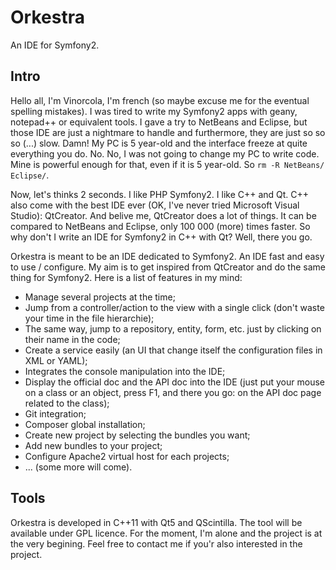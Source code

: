 Orkestra
========

An IDE for Symfony2.

Intro
-----

Hello all, I'm Vinorcola, I'm french (so maybe excuse me for the eventual spelling mistakes). I was tired to write my Symfony2 apps with geany, notepad++ or equivalent tools. I gave a try to NetBeans and Eclipse, but those IDE are just a nightmare to handle and furthermore, they are just so so so (...) slow. Damn! My PC is 5 year-old and the interface freeze at quite everything you do. No. No, I was not going to change my PC to write code. Mine is powerful enough for that, even if it is 5 year-old. So `rm -R NetBeans/ Eclipse/`.

Now, let's thinks 2 seconds. I like PHP Symfony2. I like C++ and Qt. C++ also come with the best IDE ever (OK, I've never tried Microsoft Visual Studio): QtCreator. And belive me, QtCreator does a lot of things. It can be compared to NetBeans and Eclipse, only 100 000 (more) times faster. So why don't I write an IDE for Symfony2 in C++ with Qt? Well, there you go.

Orkestra is meant to be an IDE dedicated to Symfony2. An IDE fast and easy to use / configure. My aim is to get inspired from QtCreator and do the same thing for Symfony2. Here is a list of features in my mind:

* Manage several projects at the time;
* Jump from a controller/action to the view with a single click (don't waste your time in the file hierarchie);
* The same way, jump to a repository, entity, form, etc. just by clicking on their name in the code;
* Create a service easily (an UI that change itself the configuration files in XML or YAML);
* Integrates the console manipulation into the IDE;
* Display the official doc and the API doc into the IDE (just put your mouse on a class or an object, press F1, and there you go: on the API doc page related to the class);
* Git integration;
* Composer global installation;
* Create new project by selecting the bundles you want;
* Add new bundles to your project;
* Configure Apache2 virtual host for each projects;
* ... (some more will come).

Tools
-----

Orkestra is developed in C++11 with Qt5 and QScintilla. The tool will be available under GPL licence. For the moment, I'm alone and the project is at the very begining. Feel free to contact me if you'r also interested in the project.
